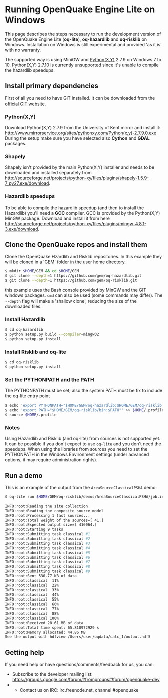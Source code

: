 # Running OpenQuake Engine Lite on Windows
This page describes the steps necessary to run the development version of the OpenQuake Engine Lite (**oq-lite**), **oq-hazardlib** and **oq-risklib** on Windows. Installation on Windows is still experimental and provided 'as it is' with no warranty.

The supported way is using MiniGW and [Python(X,Y)](https://python-xy.github.io/) 2.7.9 on Windows 7 to 10. Python(X,Y) 2.7.10 is currently unsupported since it's unable to compile the hazardlib speedups. 

## Install primary dependencies
First of all you need to have GIT installed. It can be downloaded from the [official GIT website](https://git-scm.com/download).

### Python(X,Y)
Download Python(X,Y) 2.7.9 from the University of Kent mirror and install it: http://www.mirrorservice.org/sites/pythonxy.com/Python(x,y)-2.7.9.0.exe
During the setup make sure you have selected also **Cython** and **GDAL** packages.

### Shapely
Shapely isn't provided by the main Python(X,Y) installer and needs to be downloaded and installed separately from http://sourceforge.net/projects/python-xy/files/plugins/shapely-1.5.9-7_py27.exe/download.

### Hazardlib speedups
To be able to compile the hazardlib speedup (and then to install the Hazardlib) you'll need a **GCC** compiler. GCC is provided by the Python(X,Y) MinGW package. Download and install it from here http://sourceforge.net/projects/python-xy/files/plugins/mingw-4.8.1-3.exe/download.


## Clone the OpenQuake repos and install them

Clone the OpenQuake Hzardlib and Risklib repositories. In this example they will be cloned in a 'GEM' folder in the user home directory.
```bash
$ mkdir $HOME/GEM && cd $HOME/GEM
$ git clone --depth=1 https://github.com/gem/oq-hazardlib.git
$ git clone --depth=1 https://github.com/gem/oq-risklib.git
```
this example uses the Bash console provided by MinGW and the GIT windows packages. `cmd` can also be used (some commands may differ). The `--depth` flag will make a 'shallow clone', reducing the size of the downloaded files.

### Install Hazardlib

```bash
$ cd oq-hazardlib
$ python setup.py build --compiler=mingw32
$ python setup.py install
```
### Install Risklib and oq-lite 

```bash
$ cd oq-risklib
$ python setup.py install
```

### Set the PYTHONPATH and the PATH

The PYTHONPATH must be set; also the system PATH must be fix to include the oq-lite entry point
```bash
$ echo 'export PYTHONPATH="$HOME/GEM/oq-hazardlib:$HOME/GEM/oq-risklib:$PYTHONPATH"' >> $HOME/.profile
$ echo 'export PATH="$HOME/GEM/oq-risklib/bin:$PATH"' >> $HOME/.profile
$ source $HOME/.profile
```

### Notes

Using Hazardlib and Risklib (and oq-lite) from sources is not supported yet. It can be possible if you don't expect to use `oq-lite` and you don't need the speedups.
When using the libraries from sources you need to set the PYTHONPATH in the Windows Environment settings (under advanced options, it may require administration rights).


## Run a demo

This is an example of the output from the `AreaSourceClassicalPSHA` demo:

```bash
$ oq-lite run $HOME/GEM/oq-risklib/demos/AreaSourceClassicalPSHA/job.ini

INFO:root:Reading the site collection
INFO:root:Reading the composite source model
INFO:root:Processing 1 fast sources...
INFO:root:Total weight of the sources=[ 41.]
INFO:root:Expected output size=[ 416064.]
INFO:root:Starting 9 tasks
INFO:root:Submitting task classical #1
INFO:root:Submitting task classical #2
INFO:root:Submitting task classical #3
INFO:root:Submitting task classical #4
INFO:root:Submitting task classical #5
INFO:root:Submitting task classical #6
INFO:root:Submitting task classical #7
INFO:root:Submitting task classical #8
INFO:root:Submitting task classical #9
INFO:root:Sent 530.77 KB of data
INFO:root:classical  11%
INFO:root:classical  22%
INFO:root:classical  33%
INFO:root:classical  44%
INFO:root:classical  55%
INFO:root:classical  66%
INFO:root:classical  77%
INFO:root:classical  88%
INFO:root:classical 100%
INFO:root:Received 28.61 MB of data
INFO:root:Total time spent: 65.810972929 s
INFO:root:Memory allocated: 44.86 MB
See the output with hdfview /Users/user/oqdata/calc_1/output.hdf5
```

## Getting help
If you need help or have questions/comments/feedback for us, you can:
  * Subscribe to the developer mailing list: https://groups.google.com/forum/?fromgroups#!forum/openquake-dev
  *   * Contact us on IRC: irc.freenode.net, channel #openquake

